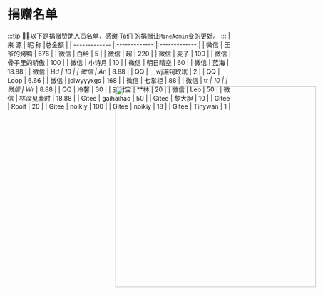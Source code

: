 # 捐赠名单

:::tip
💝🎉以下是捐赠赞助人员名单，感谢 Ta们 的捐赠让`MineAdmin`变的更好。
:::
| 来  源           | 昵  称          |总金额          |
| ------------- |:-------------:|:-------------:|
| 微信 | 王爷的烤鸭 | 676 |
| 微信 | 白给 | 5 |
| 微信 | 超 | 220 |
| 微信 | 麦子 | 100 |
| 微信 | 骨子里的骄傲 | 100 |
| 微信 | 小诗月 | 10 |
| 微信 | 明日晴空 | 60 |
| 微信 | 蓝海 | 18.88 |
| 微信 | H*d | 10 |
| 微信 | A*n | 8.88 |
| QQ | ﹎wj潕钶取玳 | 2 |
| QQ | Loop | 6.66 |
| 微信 | jclwyyyxgs | 168 |
| 微信 | 七掌柜 | 88 |
| 微信 | t*t | 10 |
| 微信 | W*r | 8.88 |
| QQ | 冷馨 | 30 |
| 支付宝 | **林 | 20 |
| 微信 | Leo | 50 |
| 微信 | 林深见鹿时 | 18.88 |
| Gitee | gaihaihao | 50 |
| Gitee | 黎大胆 | 10 |
| Gitee | Rooit | 20 |
| Gitee | noikiy | 100 |
| Gitee | noikiy | 18 |
| Gitee | Tinywan | 1 |


<div class="qrcode">
    <img src="https://doc.mineadmin.com/qrcode.jpg" width="450" />
</div>

<style scoped>
.theme-default-content:not(.custom) {
    position: relative;
}
table {
    display: inline-table !important;
    width: 530px;
    margin: 0;
}
table tbody td {
    text-align:center;
}
.qrcode {
    position: absolute;
    right: 2.5rem;
    top: 17rem;
}
</style>